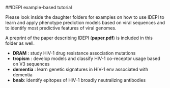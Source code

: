 ##IDEPI example-based tutorial

Please look inside the daughter folders for examples on how to use IDEPI to 
learn and apply phenotype prediction models based on viral sequences and to 
identify most predictive features of viral genomes.

A preprint of the paper describing IDEPI (**paper.pdf**)  is included in this folder as well. 

* **DRAM** : study HIV-1 drug resistance association mutations 
* **tropism** : develop models and classify HIV-1 co-receptor usage based on V3 sequences
* **dementia** : learn genetic signatures in HIV-1 env associated with dementia
* **bnab**: identify epitopes of HIV-1 broadly neutralizing antibodies

